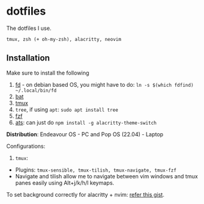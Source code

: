 # dotfiles

The dotfiles I use.

```
tmux, zsh (+ oh-my-zsh), alacritty, neovim
```

## Installation

Make sure to install the following

1. [fd](https://github.com/sharkdp/fd#installation) - on debian based OS, you might have to do: `ln -s $(which fdfind) ~/.local/bin/fd`
2. [bat](https://github.com/sharkdp/bat)
3. [tmux](https://github.com/tmux/tmux)
4. `tree`, if using `apt`: `sudo apt install tree`
5. [fzf](https://github.com/junegunn/fzf)
6. [ats](https://github.com/tichopad/alacritty-theme-switch): can just do `npm install -g alacritty-theme-switch`

**Distribution**: Endeavour OS - PC and Pop OS (22.04) - Laptop

Configurations:

1. `tmux`:
  * Plugins: `tmux-sensible, tmux-tilish, tmux-navigate, tmux-fzf`
  * Navigate and tilish allow me to navigate between vim windows and tmux panes easily using Alt+j/k/h/l keymaps.

To set background correctly for alacritty + nvim: [refer this gist]( https://gist.github.com/andersevenrud/015e61af2fd264371032763d4ed965b6?permalink_comment_id=4109663#gistcomment-4109663 ).
